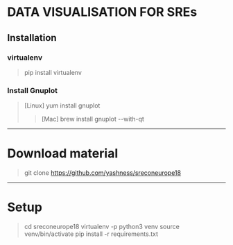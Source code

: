 # DATA VISUALISATION FOR SREs
## Installation
### virtualenv
> pip install virtualenv

### Install Gnuplot
> [Linux] yum install gnuplot
>> [Mac] brew install gnuplot --with-qt

-----
# Download material
> git clone https://github.com/yashness/sreconeurope18

-----
# Setup
> cd sreconeurope18
> virtualenv -p python3 venv
> source venv/bin/activate
> pip install -r requirements.txt 
